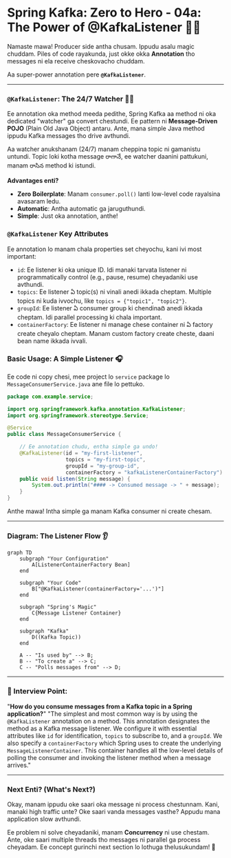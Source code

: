 # Spring Kafka: Zero to Hero - 04a: The Power of @KafkaListener 🦸‍♀️

Namaste mawa! Producer side antha chusam. Ippudu asalu magic chuddam. Piles of code rayakunda, just okke okka **Annotation** tho messages ni ela receive cheskovacho chuddam.

Aa super-power annotation pere **`@KafkaListener`**.

---

### `@KafkaListener`: The 24/7 Watcher 🕵️‍♀️

Ee annotation oka method meeda pedithe, Spring Kafka aa method ni oka dedicated "watcher" ga convert chestundi. Ee pattern ni **Message-Driven POJO** (Plain Old Java Object) antaru. Ante, mana simple Java method ippudu Kafka messages tho drive avthundi.

Aa watcher anukshanam (24/7) manam cheppina topic ni gamanistu untundi. Topic loki kotha message రాగానే, ee watcher daanini pattukuni, manam రాసిన method ki istundi.

**Advantages enti?**
*   **Zero Boilerplate**: Manam `consumer.poll()` lanti low-level code rayalsina avasaram ledu.
*   **Automatic**: Antha automatic ga jaruguthundi.
*   **Simple**: Just oka annotation, anthe!

### `@KafkaListener` Key Attributes

Ee annotation lo manam chala properties set cheyochu, kani ivi most important:
*   `id`: Ee listener ki oka unique ID. Idi manaki tarvata listener ni programmatically control (e.g., pause, resume) cheyadaniki use avthundi.
*   `topics`: Ee listener ఏ topic(s) ni vinali anedi ikkada cheptam. Multiple topics ni kuda ivvochu, like `topics = {"topic1", "topic2"}`.
*   `groupId`: Ee listener ఏ consumer group ki chendinaది anedi ikkada cheptam. Idi parallel processing ki chala important.
*   `containerFactory`: Ee listener ni manage chese container ni ఏ factory create cheyalo cheptam. Manam custom factory create cheste, daani bean name ikkada ivvali.

### Basic Usage: A Simple Listener 🎧

Ee code ni copy chesi, mee project lo `service` package lo `MessageConsumerService.java` ane file lo pettuko.

```java
package com.example.service;

import org.springframework.kafka.annotation.KafkaListener;
import org.springframework.stereotype.Service;

@Service
public class MessageConsumerService {

    // Ee annotation chudu, entha simple ga undo!
    @KafkaListener(id = "my-first-listener",
                   topics = "my-first-topic",
                   groupId = "my-group-id",
                   containerFactory = "kafkaListenerContainerFactory") // Manam config lo create chesina factory
    public void listen(String message) {
        System.out.println("#### -> Consumed message -> " + message);
    }
}
```

Anthe mawa! Intha simple ga manam Kafka consumer ni create chesam.

---

### Diagram: The Listener Flow 👂

```mermaid
graph TD
    subgraph "Your Configuration"
        A[ListenerContainerFactory Bean]
    end

    subgraph "Your Code"
        B["@KafkaListener(containerFactory='...')"]
    end

    subgraph "Spring's Magic"
        C{Message Listener Container}
    end

    subgraph "Kafka"
        D((Kafka Topic))
    end

    A -- "Is used by" --> B;
    B -- "To create a" --> C;
    C -- "Polls messages from" --> D;
```

---

### 📝 Interview Point:

"**How do you consume messages from a Kafka topic in a Spring application?**"
"The simplest and most common way is by using the `@KafkaListener` annotation on a method. This annotation designates the method as a Kafka message listener. We configure it with essential attributes like `id` for identification, `topics` to subscribe to, and a `groupId`. We also specify a `containerFactory` which Spring uses to create the underlying `MessageListenerContainer`. This container handles all the low-level details of polling the consumer and invoking the listener method when a message arrives."

---

### Next Enti? (What's Next?)

Okay, manam ippudu oke saari oka message ni process chestunnam. Kani, manaki high traffic unte? Oke saari vanda messages vasthe? Appudu mana application slow avthundi.

Ee problem ni solve cheyadaniki, manam **Concurrency** ni use chestam. Ante, oke saari multiple threads tho messages ni parallel ga process cheyadam. Ee concept gurinchi next section lo lothuga thelusukundam! 🚀